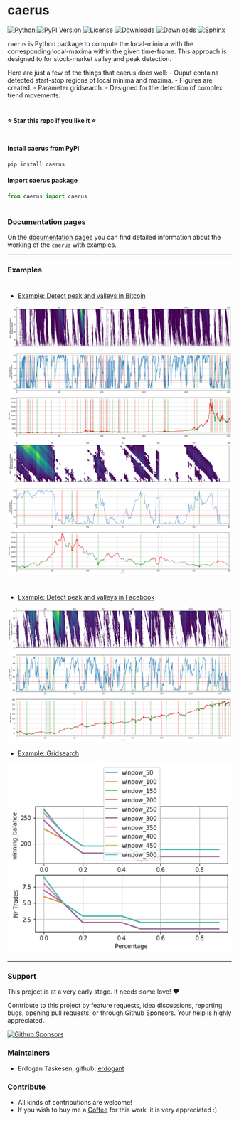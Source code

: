 # caerus

[![Python](https://img.shields.io/pypi/pyversions/caerus)](https://img.shields.io/pypi/pyversions/caerus)
[![PyPI Version](https://img.shields.io/pypi/v/caerus)](https://pypi.org/project/caerus/)
[![License](https://img.shields.io/badge/license-MIT-green.svg)](https://github.com/erdogant/caerus/blob/master/LICENSE)
[![Downloads](https://pepy.tech/badge/caerus)](https://pepy.tech/project/caerus)
[![Downloads](https://pepy.tech/badge/caerus/month)](https://pepy.tech/project/caerus/month)
[![Sphinx](https://img.shields.io/badge/Sphinx-Docs-Green)](https://erdogant.github.io/caerus/)
<!---[![BuyMeCoffee](https://img.shields.io/badge/buymea-coffee-yellow.svg)](https://www.buymeacoffee.com/erdogant)-->
<!---[![Coffee](https://img.shields.io/badge/coffee-black-grey.svg)](https://erdogant.github.io/donate/?currency=USD&amount=5)-->

``caerus`` is Python package to compute the local-minima with the corresponding local-maxima within the given time-frame. This approach is designed to for stock-market valley and peak detection.

Here are just a few of the things that caerus does well:
    - Ouput contains detected start-stop regions of local minima and maxima.
    - Figures are created.
    - Parameter gridsearch.
    - Designed for the detection of complex trend movements.
    
# 
**⭐️ Star this repo if you like it ⭐️**
#

#### Install caerus from PyPI

```bash
pip install caerus
```

#### Import caerus package

```python
from caerus import caerus
```
# 


### [Documentation pages](https://erdogant.github.io/caerus/)

On the [documentation pages](https://erdogant.github.io/caerus/) you can find detailed information about the working of the ``caerus`` with examples. 

<hr> 

### Examples

# 

* [Example: Detect peak and valleys in Bitcoin](https://erdogant.github.io/caerus/pages/html/Examples.html)

<p align="left">
  <a href="https://erdogant.github.io/caerus/pages/html/Examples.html">
  <img src="https://github.com/erdogant/caerus/blob/master/docs/figs/figure_btc.png" width="600" />
  <img src="https://github.com/erdogant/caerus/blob/master/docs/figs/figure_btc_last_300days.png" width="600" />
  </a>
</p>


# 

* [Example: Detect peak and valleys in Facebook](https://erdogant.github.io/caerus/pages/html/Examples.html)

<p align="left">
  <a href="https://erdogant.github.io/caerus/pages/html/Examples.html">
  <img src="https://github.com/erdogant/caerus/blob/master/docs/figs/figure_fb.png" width="600" />
  </a>
</p>


* [Example: Gridsearch](https://erdogant.github.io/caerus/pages/html/Examples.html#gridsearch)

<p align="left">
  <a href="https://erdogant.github.io/caerus/pages/html/Examples.html#gridsearch">
  <img src="https://github.com/erdogant/caerus/blob/master/docs/figs/figure_gridsearch_btc.png" width="600" />
  </a>
</p>


<hr>


### Support

This project is at a very early stage. It needs some love! ❤️

Contribute to this project by feature requests, idea discussions, reporting bugs, opening pull requests, or through Github Sponsors. Your help is highly appreciated.

[![Github Sponsors](https://img.shields.io/github/sponsors/erdogant?label=github%20sponsors&logo=github%20sponsors&style=for-the-badge)](https://github.com/sponsors/erdogant)
   
### Maintainers
* Erdogan Taskesen, github: [erdogant](https://github.com/erdogant)

### Contribute
* All kinds of contributions are welcome!
* If you wish to buy me a <a href="https://www.buymeacoffee.com/erdogant">Coffee</a> for this work, it is very appreciated :)

